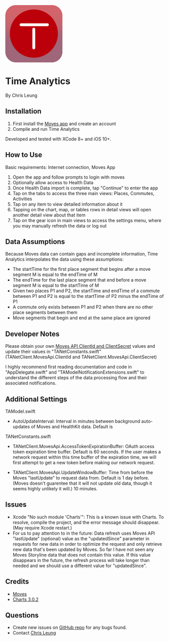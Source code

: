 ![Time Analytics Logo](/Time%20Analytics/Assets.xcassets/AppIcon.appiconset/Icon-60@3x.png?raw=true "Time Analytics Logo")

Time Analytics
==============

By Chris Leung

Installation
------------
1. First install the [Moves app](https://moves-app.com/) and create an account
2. Compile and run Time Analytics

Developed and tested with XCode 8+ and iOS 10+.

How to Use
----------
Basic requirements: Internet connection, Moves App

1. Open the app and follow prompts to login with moves
2. Optionally allow access to Health Data
3. Once Health Data import is complete, tap "Continue" to enter the app
4. Tap on the tabs to access the three main views: Places, Commutes, Activities
5. Tap on any item to view detailed information about it
6. Tapping on the chart, map, or tables rows in detail views will open another detail view about that item
7. Tap on the gear icon in main views to access the settings menu, where you may manually refresh the data or log out

Data Assumptions
----------------
Because Moves data can contain gaps and incomplete information, Time Analytics interpolates the data using these assumptions:

* The startTime for the first place segment that begins after a move segment M is equal to the endTime of M
* The endTime for the last place segment that end before a move segment M is equal to the startTime of M
* Given two places P1 and P2, the startTime and endTime of a commute between P1 and P2 is equal to the startTime of P2 minus the endTime of P1
* A commute only exists between P1 and P2 when there are no other place segments between them
* Move segments that begin and end at the same place are ignored

Developer Notes
---------------
Please obtain your own [Moves API ClientId and ClientSecret](https://dev.moves-app.com/apps) values and update their values in "TANetConstants.swift" (TANetClient.MovesApi.ClientId and TANetClient.MovesApi.ClientSecret)

I highly recommend first reading documentation and code in "AppDelegate.swift" and "TAModelNotificationExtensions.swift" to understand the different steps of the data processing flow and their associated notifications.

Additional Settings
-------------------

TAModel.swift

* AutoUpdateInterval: Interval in minutes between background auto-updates of Moves and HealthKit data. Default is

TANetConstants.swift

* TANetClient.MovesApi.AccessTokenExpirationBuffer: OAuth access token expiration time buffer. Default is 60 seconds. If the user makes a network request within this time buffer of the expiration time, we will first attempt to get a new token before making our network request.

* TANetClient.MovesApi.UpdateWindowBuffer: Time from before the Moves "lastUpdate" to request data from. Default is 1 day before. (Moves doesn't guarentee that it will not update old data, though it seems highly unlikely it will.)
 10 minutes.

Issues
------
* Xcode "No such module 'Charts'": This is a known issue with Charts. To resolve, compile the project, and the error message should disappear. (May require Xcode restart.)
* For us to pay attention to in the future: Data refresh uses Moves API "lastUpdate" (optional) value as the "updatedSince" parameter in requests for new data in order to optimize the request and only retrieve new data that's been updated by Moves. So far I have not seen any Moves Storyline data that does not contain this value. If this value disappears in the future, the refresh process will take longer than needed and we should use a different value for "updatedSince".

Credits
------
* [Moves](http://moves-app.com)
* [Charts 3.0.2](https://github.com/danielgindi/Charts)

Questions
---------
* Create new issues on [GitHub repo](https://github.com/chrislzm/TimeAnalytics/issues) for any bugs found.
* Contact [Chris Leung](https://github.com/chrislzm)
